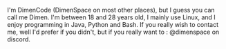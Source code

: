 I'm DimenCode (DimenSpace on most other places), but I guess you can call me Dimen.
I'm between 18 and 28 years old, I mainly use Linux, and I enjoy programming in Java, Python and Bash.
If you really wish to contact me, well I'd prefer if you didn't, but if you really want to : @dimenspace on discord.

<!---
DimenCode/DimenCode is a ✨ special ✨ repository because its `README.md` (this file) appears on your GitHub profile.
You can click the Preview link to take a look at your changes.
--->

